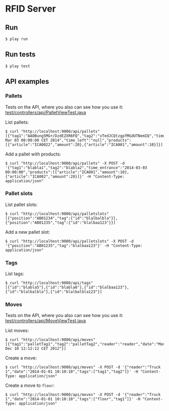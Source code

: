 RFID Server
===========

Run
---

    $ play run

Run tests
---------

    $ play test

API examples
------------

### Pallets

Tests on the API, where you also can see how you use it:
[test/controllers/api/PalletViewTest.java](test/controllers/api/PalletViewTest.java)

List pallets:

    $ curl "http://localhost:9000/api/pallets"
    [{"tag1":"AAOBung5MG+/DzdEZXR6FQ","tag2":"vTedJCQtzgpfMGdUTNemIQ","time_entrance":"Mon Mar 03 00:00:00 CET 2014","time_left":"null","products":[{"article":"ICA0022","amount":20},{"article":"ICA001","amount":10}]}]

Add a pallet with products:

    $ curl "http://localhost:9000/api/pallets" -X POST -d '{"tag1":"blabla1","tag2":"blabla2","time_entrance":"2014-03-03 00:00:00","products":[{"article":"ICA001","amount":10},{"article":"ICA002","amount":20}]}' -H "Content-Type: application/json"

### Pallet slots

List pallet slots:

    $ curl "http://localhost:9000/api/palletslots"
    [{"position":"AB01234","tag":{"id":"blalbalbla"}},{"position":"AB01235","tag":{"id":"blalbaa123"}}]

Add a new pallet slot:

    $ curl "http://localhost:9000/api/palletslots" -X POST -d '{"position":"AB01235","tag":"blalbaa123"}' -H "Content-Type: application/json"

### Tags

List tags:

    $ curl "http://localhost:9000/api/tags"
    [{"id":"blabla5"},{"id":"blabla6"},{"id":"blalbaa123"},{"id":"blalbalbla"},{"id":"blalbalbla123"}]

### Moves

Tests on the API, where you also can see how you use it:
[test/controllers/api/MoveViewTest.java](test/controllers/api/MoveViewTest.java)

List moves:

    $ curl "http://localhost:9000/api/moves"
    [{"tag1":"palletTag1","tag2":"palletTag2","reader":"reader","date":"Mon Dec 10 12:12:12 CET 2012"}]

Create a move:

    $ curl "http://localhost:9000/api/moves" -X POST -d '{"reader":"Truck 1","date":"2014-01-01 10:10:10","tags":["tag1","tag2"]}' -H "Content-Type: application/json"

Create a move to `floor`:

    $ curl "http://localhost:9000/api/moves" -X POST -d '{"reader":"Truck 1","date":"2014-01-01 10:10:10","tags":["floor","tag1"]}' -H "Content-Type: application/json"
